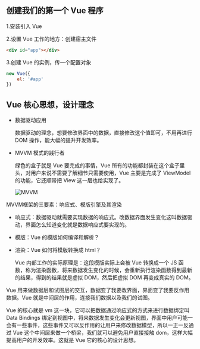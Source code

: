 ## 创建我们的第一个 Vue 程序

1.安装引入 Vue

2.设置 Vue 工作的地方：创建宿主文件

```html
<div id="app"></div>
```

3.创建 Vue 的实例，传一个配置对象

```js
new Vue({
	el: '#app'
})
```



## Vue 核心思想，设计理念

* 数据驱动应用

  数据驱动的理念，想要修改界面中的数据，直接修改这个值即可，不用再进行 DOM 操作，能大幅的提升开发效率。

* MVVM 模式的践行者

  绿色的盒子就是 Vue 要完成的事情，Vue 所有的功能都封装在这个盒子里头，对用户来说不需要了解细节只需要使用，Vue 主要是完成了 ViewModel 的功能，它还顺带把 View 这一层也给实现了。

  ![MVVM](/Users/zhaoyang/tool/images/前端知识体系/前端工程实践/Vue/MVVM.png)

MVVM框架的三要素：响应式、模版引擎及其渲染

* 响应式：数据驱动就需要实现数据的响应式。改数据界面发生变化这叫数据驱动，界面怎么知道变化就是数据响应式要实现的。

* 模版：Vue 的模版如何编译和解析？

* 渲染：Vue 如何将模版转换成 html？

  Vue 内部工作的实际原理是：这段模版实际上会被 Vue 转换成一个 JS 函数，称为渲染函数，将来数据发生变化的时候，会重新执行渲染函数得到最新的结果，得到的结果就是虚拟 DOM，然后把虚拟 DOM 再变成真实的 DOM。

Vue 用来做数据层和试图层的交互，数据变了我要改界面，界面变了我要反作用数据。Vue 就是中间层的作用，连接我们数据以及我们的试图。

Vue 的核心就是 vm 这一块，它可以把数据通过响应式的方式来进行数据绑定叫 Data Bindings 绑定到视图中，将来数据发生变化会更新视图，界面中用户可能一会有一些事件，这些事件又可以反作用的让用户来修改数据模型，所以一正一反通过 Vue 这个中间层来做一个桥梁，我们就可以避免用户直接接触 dom，这样大幅提高用户的开发效率。这就是 Vue 它的核心的设计思想。
